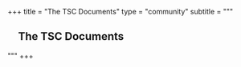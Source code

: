 +++
title = "The TSC Documents"
type = "community"
subtitle = """
<h2 style="text-indent: 1em;">The TSC Documents</h2>
"""
+++


